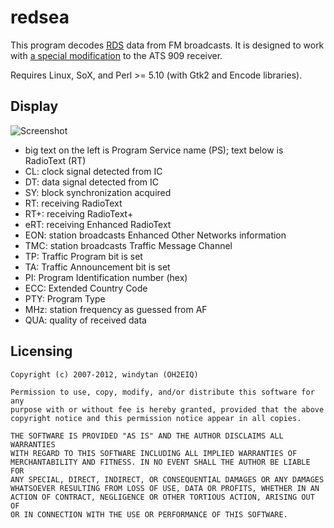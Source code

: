 redsea
======
This program decodes [RDS](http://en.wikipedia.org/wiki/Radio_Data_System) data from FM broadcasts. It is designed to work with [a special modification](http://windytan.blogspot.fi/2012/10/enchanting-subcarriers-on-fm-part-2.html) to the ATS 909 receiver.

Requires Linux, SoX, and Perl &gt;= 5.10 (with Gtk2 and Encode libraries).

Display
-------

![Screenshot](http://www.cs.helsinki.fi/u/okraisan/radio/redsea-blue.png)

*  big text on the left is Program Service name (PS); text below is RadioText (RT)
*  CL: clock signal detected from IC
*  DT: data signal detected from IC
*  SY: block synchronization acquired
*  RT: receiving RadioText
*  RT+: receiving RadioText+
*  eRT: receiving Enhanced RadioText
*  EON: station broadcasts Enhanced Other Networks information
*  TMC: station broadcasts Traffic Message Channel
*  TP: Traffic Program bit is set
*  TA: Traffic Announcement bit is set
*  PI: Program Identification number (hex)
*  ECC: Extended Country Code
*  PTY: Program Type
*  MHz: station frequency as guessed from AF
*  QUA: quality of received data

Licensing
---------

    Copyright (c) 2007-2012, windytan (OH2EIQ)
    
    Permission to use, copy, modify, and/or distribute this software for any
    purpose with or without fee is hereby granted, provided that the above
    copyright notice and this permission notice appear in all copies.
    
    THE SOFTWARE IS PROVIDED "AS IS" AND THE AUTHOR DISCLAIMS ALL WARRANTIES
    WITH REGARD TO THIS SOFTWARE INCLUDING ALL IMPLIED WARRANTIES OF
    MERCHANTABILITY AND FITNESS. IN NO EVENT SHALL THE AUTHOR BE LIABLE FOR
    ANY SPECIAL, DIRECT, INDIRECT, OR CONSEQUENTIAL DAMAGES OR ANY DAMAGES
    WHATSOEVER RESULTING FROM LOSS OF USE, DATA OR PROFITS, WHETHER IN AN
    ACTION OF CONTRACT, NEGLIGENCE OR OTHER TORTIOUS ACTION, ARISING OUT OF
    OR IN CONNECTION WITH THE USE OR PERFORMANCE OF THIS SOFTWARE.
